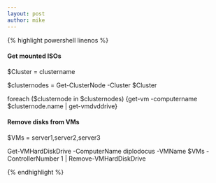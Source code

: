 ```yaml
---
layout: post
author: mike
---
```


{% highlight powershell linenos %}

#### Get mounted ISOs

$Cluster = clustername

$clusternodes = Get-ClusterNode -Cluster $Cluster

foreach ($clusternode in $clusternodes) {get-vm -computername $clusternode.name | get-vmdvddrive}

#### Remove disks from VMs

$VMs = server1,server2,server3

Get-VMHardDiskDrive -ComputerName diplodocus -VMName $VMs -ControllerNumber 1 | Remove-VMHardDiskDrive

{% endhighlight %}
